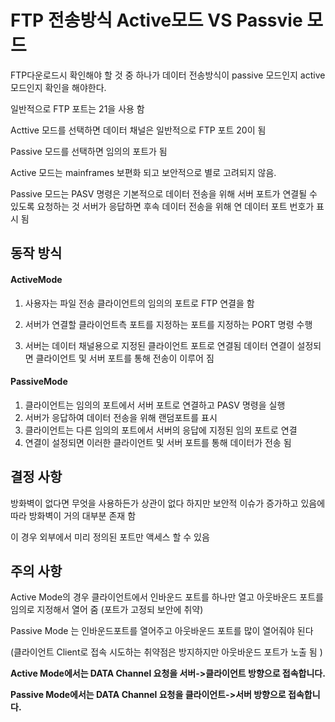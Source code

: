 # FTP 전송방식 Active모드 VS Passvie 모드

FTP다운로드시 확인해야 할 것 중 하나가 데이터 전송방식이 passive 모드인지 active 모드인지 확인을 해야한다. 

일반적으로 FTP 포트는 21을 사용 함

Acttive 모드를 선택하면 데이터 채널은 일반적으로 FTP 포트 20이 됨 

Passive 모드를 선택하면 임의의 포트가 됨 

Active 모드는 mainframes  보편화 되고 보안적으로 별로 고려되지 않음.

Passive 모드는 PASV 명령은 기본적으로 데이터 전송을 위해 서버 포트가 연결될 수 있도록 요청하는 것 서버가 응답하면 후속 데이터 전송을 위해 연 데이터 포트 번호가 표시 됨

## 동작 방식

#### ActiveMode

1. 사용자는 파일 전송 클라이언트의 임의의 포트로 FTP 연결을 함 

2. 서버가 연결할 클라이언트측  포트를 지정하는  포트를 지정하는 PORT 명령 수행 
3. 서버는 데이터 채널용으로 지정된 클라이언트 포트로 연결됨 데이터 연결이 설정되면 클라이언트 및 서버 포트를 통해 전송이 이루어 짐

#### PassiveMode

1. 클라이언트는 임의의 포트에서 서버 포트로 연결하고 PASV 명령을 실행 
2. 서버가 응답하여 데이터 전송을 위해 랜덤포트를 표시 
3. 클라이언트는 다른 임의의 포트에서 서버의 응답에 지정된 임의 포트로 연결 
4. 연결이 설정되면 이러한 클라이언트 및 서버 포트를 통해 데이터가 전송 됨

## 결정 사항

방화벽이 없다면 무엇을 사용하든가 상관이 없다 하지만 보안적 이슈가 증가하고 있음에 따라 방화벽이 거의 대부분 존재 함

이 경우 외부에서 미리 정의된 포트만 액세스 할 수 있음 



## 주의 사항

Active Mode의 경우 클라이언트에서 인바운드 포트를 하나만 열고 아웃바운드 포트를 임의로 지정해서 열어 줌 (포트가 고정되 보안에 취약)

Passive Mode 는 인바운드포트를 열어주고 아웃바운드 포트를 많이 열어줘야 된다

(클라이언트 Client로 접속 시도하는 취약점은 방지하지만 아웃바운드 포트가 노출 됨 )

**Active Mode에서는 DATA Channel 요청을 서버->클라이언트 방향으로 접속합니다.**

**Passive Mode에서는 DATA Channel 요청을 클라이언트->서버 방향으로 접속합니다.**

